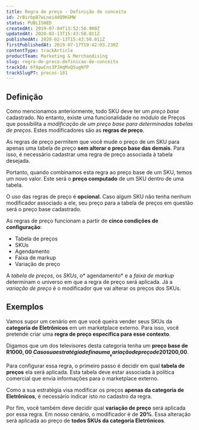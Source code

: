```yaml
---
title: Regra de preço - Definição de conceito
id: 2rBirbpB7wLnei4dQ9KGMW
status: PUBLISHED
createdAt: 2019-07-04T13:52:56.900Z
updatedAt: 2020-02-13T15:43:50.011Z
publishedAt: 2020-02-13T15:43:50.011Z
firstPublishedAt: 2019-07-17T19:42:03.230Z
contentType: trackArticle
productTeam: Marketing & Merchandising
slug: regra-de-preco-definicao-de-conceito
trackId: 6f8pwCns3PJHqMvQSugNfP
trackSlugPT: precos-101
---
```


## Definição

Como mencionamos anteriormente, todo SKU deve ter um *preço base* cadastrado. No entanto, existe uma funcionalidade no módulo de Preços que possibilita a *modificação de um preço base para determinadas tabelas de preços*. Estes modificadores são as __regras de preço__.

As regras de preço permitem que você mude o preço de um SKU para apenas uma tabela de preço __sem alterar o preço base das demais__. Para isso, é necessário cadastrar uma regra de preço associada à tabela desejada.

Portanto, quando combinamos esta regra ao preço base de um SKU, temos um novo valor. Este será o __preço computado__ de um SKU dentro de uma tabela.

<div class="alert alert-info">
O uso das regras de preço é <strong>opcional</strong>. Caso algum SKU não tenha nenhum modificador associado a ele, seu preço para a tabela de preços em questão será o preço base cadastrado.
</div>

As regras de preço funcionam a partir de __cinco condições de configuração__: 

- Tabela de preços
- SKUs
- Agendamento
- Faixa de markup 
- Variação de preço

A *tabela de preços*, os *SKUs*, o* agendamento* e a *faixa de markup* determinam o universo em que a regra de preço será aplicada. Já a *variação de preço* é o modificador que vai alterar os preços dos SKUs.

## Exemplos

Vamos supor um cenário em que você queira vender seus SKUs da __categoria de Eletrônicos__ em um marketplace externo. Para isso, você pretende criar uma __regra de preço específica para esse contexto__.

Digamos que um dos televisores desta categoria tenha um __preço base de R$1000,00__. Caso sua estratégia defina uma __variação de preço de 20%__, essa porcentagem será aplicada no preço base. Logo, __o preço de venda no marketplace externo será de R$1200,00__.

Para configurar essa regra, o primeiro passo é decidir em qual __tabela de preços__ ela será aplicada. Esta tabela deve estar associada à política comercial que envia informações para o marketplace externo.

Como a sua estratégia visa modificar os preços __apenas da categoria de Eletrônicos__, é necessário indicar isto no cadastro da regra.

Por fim, você também deve decidir qual __variação de preço__ será aplicada por essa regra. Em nosso cenário, o modificador é de __20%__. Essa alteração será aplicada ao preço de __todos SKUs da categoria Eletrônicos__.
